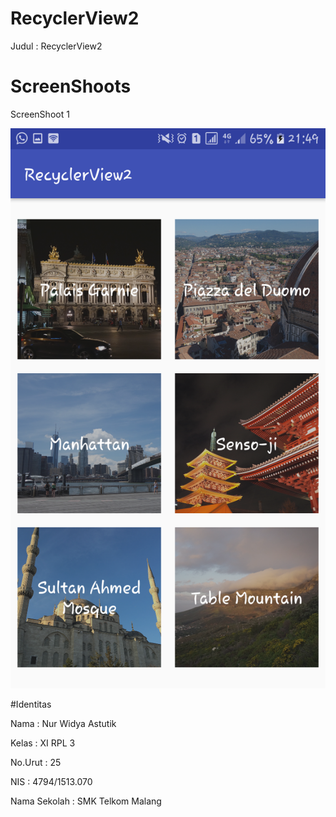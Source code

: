 
# RecyclerView2

Judul       : RecyclerView2

# ScreenShoots    

ScreenShoot 1 

<img src="https://github.com/nurwid28/RecyclerView2/blob/master/25_XI%20RPL%203_Nur%20Widya%20Astutik_RecyclerView2.png">


#Identitas  


Nama          : Nur Widya Astutik 


Kelas         : XI RPL 3 


No.Urut       : 25 


NIS           : 4794/1513.070 


Nama Sekolah  : SMK Telkom Malang
